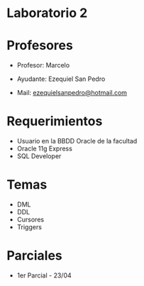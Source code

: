 # Laboratorio 2

# Profesores
* Profesor: Marcelo

* Ayudante: Ezequiel San Pedro
* Mail: ezequielsanpedro@hotmail.com

# Requerimientos
* Usuario en la BBDD Oracle de la facultad
* Oracle 11g Express
* SQL Developer

# Temas
* DML
* DDL
* Cursores
* Triggers

# Parciales
* 1er Parcial - 23/04
